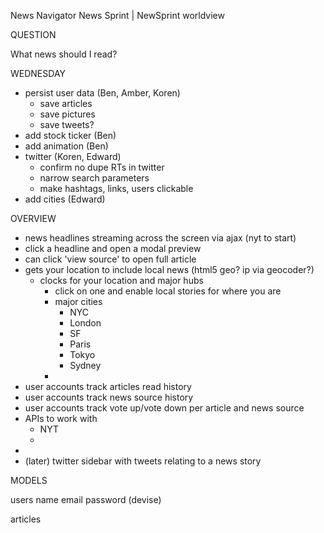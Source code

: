 News Navigator
News Sprint | NewSprint
worldview

QUESTION

What news should I read?

WEDNESDAY

- persist user data (Ben, Amber, Koren)
  - save articles
  - save pictures
  - save tweets?
- add stock ticker (Ben)
- add animation (Ben)
- twitter (Koren, Edward)
  - confirm no dupe RTs in twitter
  - narrow search parameters
  - make hashtags, links, users clickable
- add cities (Edward)


OVERVIEW

  - news headlines streaming across the screen via ajax (nyt to start)
  - click a headline and open a modal preview
  - can click 'view source' to open full article
  - gets your location to include local news (html5 geo? ip via geocoder?)
    - clocks for your location and major hubs
      - click on one and enable local stories for where you are
      - major cities
        - NYC
        - London
        - SF
        - Paris
        - Tokyo
        - Sydney
      - 
  - user accounts track articles read history
  - user accounts track news source history
  - user accounts track vote up/vote down per article and news source
  - APIs to work with
    - NYT
    - 
  - 
  - (later) twitter sidebar with tweets relating to a news story

MODELS

  users
    name
    email
    password (devise)


  articles


